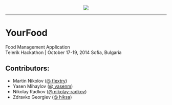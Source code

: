 <p align="center"><a href="http://academy.telerik.com/"><img src="https://raw.github.com/flextry/Telerik-Academy/master/Programming%20with%20C%23/Codes/Other/Telerik.png" /></a></p>

---

# YourFood
Food Management Application <br/>
Telerik Hackathon | October 17-19, 2014 Sofia, Bulgaria

## Contributors:
* Martin Nikolov ([@ flextry](https://github.com/flextry))
* Yasen Mihaylov ([@ yasenm](https://github.com/yasenm))
* Nikolay Radkov ([@ nikolay-radkov](https://github.com/nikolay-radkov))
* Zdravko Georgiev ([@ hiksa](https://github.com/hiksa))
